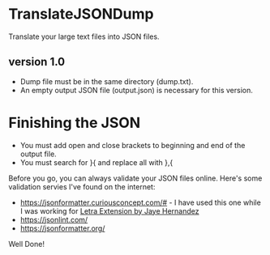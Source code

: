 # TranslateJSONDump
Translate your large text files into JSON files.

## version 1.0
- Dump file must be in the same directory (dump.txt).
- An empty output JSON file (output.json) is necessary for this version.

# Finishing the JSON
- You must add open and close brackets to beginning and end of the output file.
- You must search for }{ and replace all with },{

Before you go, you can always validate your JSON files online.
Here's some validation servies I've found on the internet:

- https://jsonformatter.curiousconcept.com/# - I have used this one while I was working for [Letra Extension by Jaye Hernandez](https://github.com/jayehernandez/letra-extension)
- https://jsonlint.com/
- https://jsonformatter.org/

Well Done!
